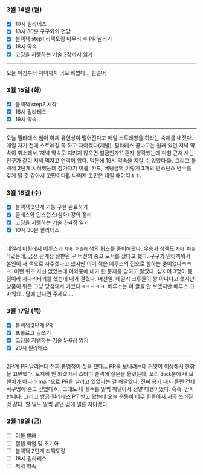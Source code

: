 ### 3월 14일 (월)
- [x] 10시 필라테스
- [x] 13시 30분 구구와의 면담
- [x] 블랙잭 step1 리팩토링 마무리 후 PR 날리기
- [x] 18시 약속
- [x] 코딩을 지탱하는 기술 2장까지 읽기
---
오늘 아침부터 저녁까지 너모 바빴다... 힘덜어

### 3월 15일 (화)
- [x] 블랙잭 step2 시작
- [x] 18시 필라테스
- [x] 19시 약속
---
오늘 필라테스 쌤이 하체 유연성이 떨어진다고 매일 스트레칭을 하라는 숙제를 내줬다. 매일 자기 전에 스트레칭 꼭 하고 자야겠다(제발).
필라테스 끝나고는 원래 있던 저녁 약속이 취소돼서 '저녁 약속도 지키지 않으면 벌금인가?' 혼자 생각했는데 마침 근처 사는 친구가 같이 저녁 먹자고 연락이 왔다. 덕분에 19시 약속을 지킬 수 있었다😂.
그리고 블랙잭 2단계 시작했는데 참가자가 이름, 카드, 베팅금액 이렇게 3개의 인스턴스 변수를 갖게 될 것 같아서 고민이다🤔. 나머지 고민은 내일 해야지ㅎㅎ.

### 3월 16일 (수)
- [x] 블랙잭 2단계 기능 구현 완료하기
- [x] 클래스와 인스턴스(심화) 강의 정리
- [x] 코딩을 지탱하는 기술 3-4장 읽기
- [x] 19시 30분 필라테스
---
데일리 미팅에서 베루스가 `자바 퍼즐러` 책의 퀴즈를 준비해왔다. 우승자 상품도 `자바 퍼즐러`였는데, 금전 관계상 절판된 구 버전의 중고 도서를 샀다고 했다.
구구가 안타까워서 본인이 새 책으로 사주겠다고 했지만 이미 책은 베루스의 집으로 향하는 중이었다ㅋㅋㅋ.
이런 퀴즈 자신 없었는데 이와중에 내가 한 문제를 맞히고 말았다. 심지어 3명이 동점이라 사다리타기를 했는데 내가 걸렸다. 머선일.
데일리 크루들이 꽝 아니냐고 했지만 상품이 뭐든 그냥 당첨돼서 기뻤다ㅋㅋㅋㅋㅋ. 베루스는 이 글을 안 보겠지만 베루스 고마워요.. 담에 만나면 주세요....

### 3월 17일 (목)
- [x] 블랙잭 2단계 PR
- [x] 프롤로그 글쓰기
- [x] 코딩을 지탱하는 기술 5-6장 읽기
- [x] 20시 필라테스
---
2단계 PR 날리는데 진짜 똥멍청이 짓을 했다... PR을 보내려는데 커밋이 이상해서 한참을 고민했다.
도저히 안 되겠어서 스터디 슬랙에 질문을 올렸는데, 오리 `duck`분에 내 브랜치가 아니라 main으로 PR을 날리고 있었다는 걸 깨달았다.
진짜 용기 내서 올린 건데 쥐구멍에 숨고 싶었다ㅎ.. 그래도 내 실수를 일찍 깨달아서 정말 다행이었다. 흑흑. 감사합니다.
그리고 방금 필라테스 PT 받고 왔는데 오늘 운동이 너무 힘들어서 지금 쓰러질 것 같다. 할 일도 일찍 끝낸 김에 얼른 자야겠다.

### 3월 18일 (금)
- [ ] 이불 빨래
- [ ] 갤탭 백업 및 초기화
- [ ] 블랙잭 2단계 리팩토링
- [ ] 18시 필라테스
- [ ] 저녁 약속